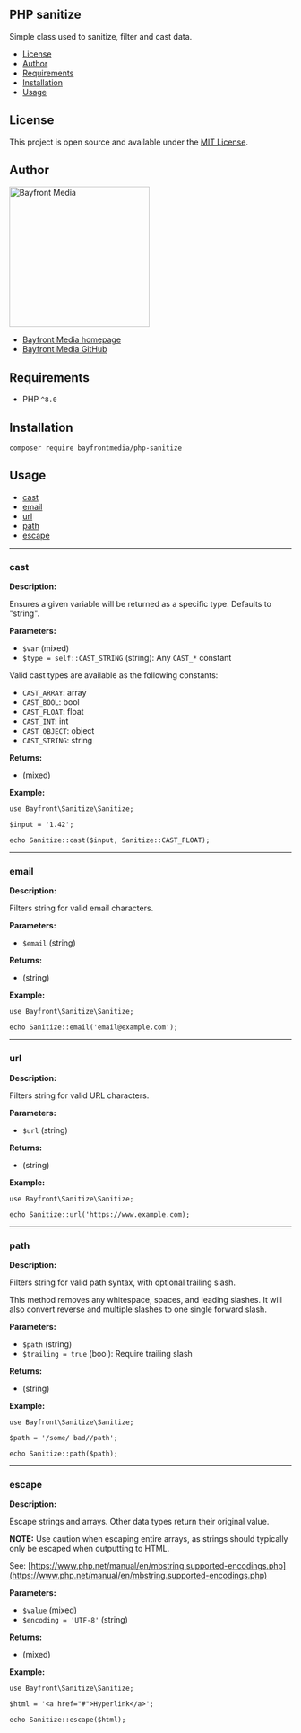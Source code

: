 ## PHP sanitize

Simple class used to sanitize, filter and cast data.

- [License](#license)
- [Author](#author)
- [Requirements](#requirements)
- [Installation](#installation)
- [Usage](#usage)

## License

This project is open source and available under the [MIT License](LICENSE).

## Author

<img src="https://cdn1.onbayfront.com/bfm/brand/bfm-logo.svg" alt="Bayfront Media" width="250" />

- [Bayfront Media homepage](https://www.bayfrontmedia.com?utm_source=github&amp;utm_medium=direct)
- [Bayfront Media GitHub](https://github.com/bayfrontmedia)

## Requirements

* PHP `^8.0`

## Installation

```
composer require bayfrontmedia/php-sanitize
```

## Usage

- [cast](#cast)
- [email](#email)
- [url](#url)
- [path](#path)
- [escape](#escape)

<hr />

### cast

**Description:**

Ensures a given variable will be returned as a specific type. Defaults to "string".

**Parameters:**

- `$var` (mixed)
- `$type = self::CAST_STRING` (string): Any `CAST_*` constant

Valid cast types are available as the following constants:

- `CAST_ARRAY`: array
- `CAST_BOOL`: bool
- `CAST_FLOAT`: float
- `CAST_INT`: int
- `CAST_OBJECT`: object
- `CAST_STRING`: string

**Returns:**

- (mixed)

**Example:**

```
use Bayfront\Sanitize\Sanitize;

$input = '1.42';

echo Sanitize::cast($input, Sanitize::CAST_FLOAT);

```

<hr />

### email

**Description:**

Filters string for valid email characters.

**Parameters:**

- `$email` (string)

**Returns:**

- (string)

**Example:**

```
use Bayfront\Sanitize\Sanitize;

echo Sanitize::email('email@example.com');
```

<hr />

### url

**Description:**

Filters string for valid URL characters.

**Parameters:**

- `$url` (string)

**Returns:**

- (string)

**Example:**

```
use Bayfront\Sanitize\Sanitize;

echo Sanitize::url('https://www.example.com);
```

<hr />

### path

**Description:**

Filters string for valid path syntax, with optional trailing slash.

This method removes any whitespace, spaces, and leading slashes. It will also convert reverse and multiple slashes to one single forward slash.

**Parameters:**

- `$path` (string)
- `$trailing = true` (bool): Require trailing slash

**Returns:**

- (string)

**Example:**

```
use Bayfront\Sanitize\Sanitize;

$path = '/some/ bad//path';

echo Sanitize::path($path);

```

<hr />

### escape

**Description:**

Escape strings and arrays. Other data types return their original value.

**NOTE:** Use caution when escaping entire arrays, as strings should typically only be escaped when outputting to HTML.

See: [https://www.php.net/manual/en/mbstring.supported-encodings.php](https://www.php.net/manual/en/mbstring.supported-encodings.php)

**Parameters:**

- `$value` (mixed)
- `$encoding = 'UTF-8'` (string)

**Returns:**

- (mixed)

**Example:**

```
use Bayfront\Sanitize\Sanitize;

$html = '<a href="#">Hyperlink</a>';

echo Sanitize::escape($html);

```